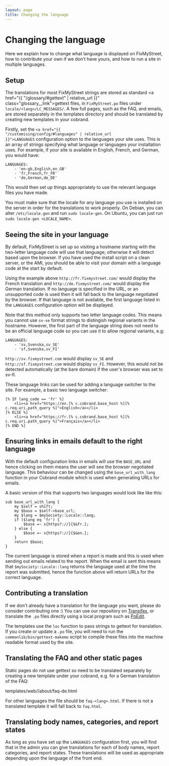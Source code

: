 ```yaml
---
layout: page
title: Changing the language
---
```


# Changing the language

<p class="lead">Here we explain how to change what language is displayed on 
FixMyStreet, how to contribute your own if we don&rsquo;t have yours, and how to
run a site in multiple languages.</p>

## Setup

The translations for most FixMyStreet strings are stored as standard 
<a href="{{ "/glossary/#gettext" | relative_url }}" class="glossary__link">gettext</a>
files, in `FixMyStreet.po` files under `locale/<lang>/LC_MESSAGES/`. A
few full pages, such as the FAQ, and emails, are stored separately in the
templates directory and should be translated by creating new templates in your
cobrand.


Firstly, set the
<code><a href="{{ "/customising/config/#languages" | relative_url }}">LANGUAGES</a></code>
configuration option to the languages your site uses. This is an array of
strings specifying what language or languages your installation uses. For
example, if your site is available in English, French, and German, you would
have:

    LANGUAGES:
        - 'en-gb,English,en_GB'
        - 'fr,French,fr_FR'
        - 'de,German,de_DE'

This would then set up things appropriately to use the relevant language files
you have made.

You must make sure that the locale for any language you use is installed on the
server in order for the translations to work properly. On Debian, you can alter
`/etc/locale.gen` and run `sudo locale-gen`. On Ubuntu, you can just run `sudo
locale-gen <LOCALE_NAME>`.

## Seeing the site in your language

By default, FixMyStreet is set up so visiting a hostname starting with the
two-letter language code will use that language; otherwise it will detect based
upon the browser. If you have used the install script on a clean server, or the
AMI, you should be able to visit your domain with a language code at the start
by default.

Using the example above `http://fr.fixmystreet.com/` would display the
French translation and `http://de.fixmystreet.com/` would display the
German translation. If no language is specified in the URL, or an
unsupported code is used then it will fall back to the language
negotiated by the browser. If that language is not available,
the first language listed in the `LANGUAGES` configuration option
will be displayed.

Note that this method only supports two letter language codes. This
means you cannot use `sv-se` format strings to distingish regional
variants in the hostname. However, the first part of the language string
does not need to be an official language code so you can use it to allow
regional variants, e.g:

    LANGUAGES:
        - 'sv,Svenska,sv_SE'
        - 'sf,Svenska,sv_FI'

`http://sv.fixmystreet.com` would display `sv_SE` and
`http://sf.fixmystreet.com` would display `sv_FI`. However, this would
not be detected automatically (at the bare domain) if the user's browser was
set to sv-fi.

These language links can be used for adding a language switcher to the
site. For example, a basic two language switcher:

    [% IF lang_code == 'fr' %]
        <li><a href="https://en.[% c.cobrand.base_host %][% c.req.uri.path_query %]">English</a></li>
    [% ELSE %]
        <li><a href="https://fr.[% c.cobrand.base_host %][% c.req.uri.path_query %]">Français</a></li>
    [% END %]

## Ensuring links in emails default to the right language

With the default configuration links in emails will use the `BASE_URL`
and hence clicking on them means the user will see the browser
negotiated language. This behaviour can be changed using the
`base_url_with_lang` function in your Cobrand module which is used
when generating URLs for emails.

A basic version of this that supports two languages would look like
like this:

    sub base_url_with_lang {
        my $self = shift;
        my $base = $self->base_url;
        my $lang = $mySociety::Locale::lang;
        if ($lang eq 'fr') {
            $base =~ s{https?://}{$&fr.};
        } else {
            $base =~ s{https?://}{$&en.};
        }
        return $base;
    }

The current language is stored when a report is made and this is used
when sending out emails related to the report. When the email is sent
this means that `$mySociety::Locale::lang` returns the language used at
the time the report was submitted, hence the function above will return
URLs for the correct language.

## Contributing a translation

If we don't already have a translation for the language you want, please do
consider contributing one :) You can use our repository on
[Transifex](https://www.transifex.com/projects/p/fixmystreet/),
or translate the `.po` files directly using a local program such as
[PoEdit](http://www.poedit.net/).

The templates use the `loc` function to pass strings to gettext for
translation. If you create or update a `.po` file, you will need to run the
`commonlib/bin/gettext-makemo` script to compile these files into the machine
readable format used by the site.

## Translating the FAQ and other static pages

Static pages do not use gettext so need to be translated separately by
creating a new template under your cobrand, e.g. for a German
translation of the FAQ:

  templates/web/<cobrand>/about/faq-de.html

For other languages the file should be `faq-<lang>.html`. If there is
not a translated template it will fall back to `faq.html`.

## Translating body names, categories, and report states

As long as you have set up the <code>LANGUAGES</code> configuration first, you
will find that in the admin you can give translations for each of body names,
report categories, and report states. These translations will be used as
appropriate depending upon the language of the front end.
